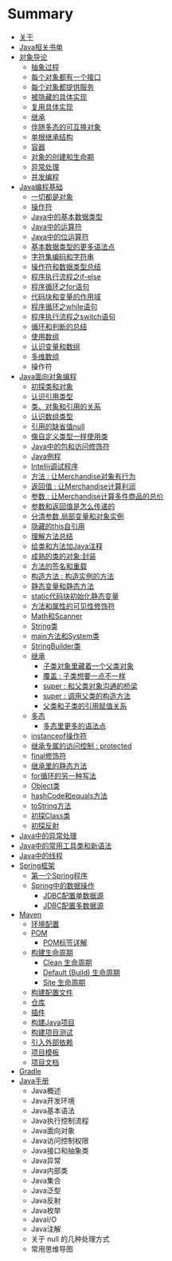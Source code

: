 # Summary

* [关于](README.md)
* [Java相关书单](javaxiang-guan-shu-dan.md)
* [对象导论](dui-xiang-dao-lun.md)
  * [抽象过程](dui-xiang-dao-lun/chou-xiang-guo-cheng.md)
  * [每个对象都有一个接口](dui-xiang-dao-lun/mei-ge-dui-xiang-du-you-yi-ge-jie-kou.md)
  * [每个对象都提供服务](dui-xiang-dao-lun/mei-ge-dui-xiang-du-ti-gong-fu-wu.md)
  * [被隐藏的具体实现](dui-xiang-dao-lun/bei-yin-cang-de-ju-ti-shi-xian.md)
  * [复用具体实现](dui-xiang-dao-lun/fu-yong-ju-ti-shi-xian.md)
  * [继承](dui-xiang-dao-lun/ji-cheng.md)
  * [伴随多态的可互换对象](dui-xiang-dao-lun/ban-sui-duo-tai-de-ke-hu-huan-dui-xiang.md)
  * [单根继承结构](dui-xiang-dao-lun/dan-gen-ji-cheng-jie-gou.md)
  * [容器](dui-xiang-dao-lun/rong-qi.md)
  * [对象的创建和生命期](dui-xiang-dao-lun/dui-xiang-de-chuang-jian-he-sheng-ming-qi.md)
  * [异常处理](dui-xiang-dao-lun/yi-chang-chu-li.md)
  * [并发编程](dui-xiang-dao-lun/bing-fa-bian-cheng.md)
* [Java编程基础](chapter1.md)
  * [一切都是对象](chapter1/yi-qie-du-shi-dui-xiang.md)
  * [操作符](chapter1/cao-zuo-fu.md)
  * [Java中的基本数据类型](chapter1/javazhong-de-ji-ben-shu-ju-lei-xing.md)
  * [Java中的运算符](chapter1/javazhong-de-yun-suan-fu.md)
  * [Java中的位运算符](chapter1/javazhong-de-wei-yun-suan-fu.md)
  * [基本数据类型的更多语法点](chapter1/ji-ben-shu-ju-lei-xing-de-geng-duo-yu-fa-dian.md)
  * [字符集编码和字符串](chapter1/zi-fu-ji-bian-ma-he-zi-fu-chuan.md)
  * [操作符和数据类型总结](chapter1/cao-zuo-fu-he-shu-ju-lei-xing-zong-jie.md)
  * [程序执行流程之if-else](chapter1/cheng-xu-zhi-xing-liu-cheng-zhi-if-else.md)
  * [程序循环之for语句](chapter1/cheng-xu-xun-huan-zhi-for-yu-ju.md)
  * [代码块和变量的作用域](chapter1/dai-ma-kuai-he-bian-liang-de-zuo-yong-yu.md)
  * [程序循环之while语句](chapter1/cheng-xu-xun-huan-zhi-while-yu-ju.md)
  * [程序执行流程之switch语句](chapter1/cheng-xu-zhi-xing-liu-cheng-zhi-switch-yu-ju.md)
  * [循环和判断的总结](chapter1/xun-huan-he-pan-duan-de-zong-jie.md)
  * [使用数组](chapter1/shi-yong-shu-zu.md)
  * [认识变量和数组](chapter1/ren-shi-bian-liang-he-shu-zu.md)
  * [多维数组](chapter1/duo-wei-shu-zu.md)
  * 操作符
* [Java面向对象编程](javamian-xiang-dui-xiang-bian-cheng.md)
  * [初探类和对象](javamian-xiang-dui-xiang-bian-cheng/chu-tan-lei-he-dui-xiang.md)
  * [认识引用类型](javamian-xiang-dui-xiang-bian-cheng/ren-shi-yin-yong-lei-xing.md)
  * [类、对象和引用的关系](javamian-xiang-dui-xiang-bian-cheng/lei-3001-dui-xiang-he-yin-yong-de-guan-xi.md)
  * [认识数组类型](javamian-xiang-dui-xiang-bian-cheng/ren-shi-shu-zu-lei-xing.md)
  * [引用的缺省值null](javamian-xiang-dui-xiang-bian-cheng/yin-yong-de-que-sheng-zhi-null.md)
  * [像自定义类型一样使用类](javamian-xiang-dui-xiang-bian-cheng/xiang-zi-ding-yi-lei-xing-yi-yang-shi-yong-lei.md)
  * [Java中的包和访问修饰符](javamian-xiang-dui-xiang-bian-cheng/javazhong-de-bao-he-fang-wen-xiu-shi-fu.md)
  * [Java例程](javamian-xiang-dui-xiang-bian-cheng/javali-cheng.md)
  * [Intellij调试程序](javamian-xiang-dui-xiang-bian-cheng/intellijdiao-shi-cheng-xu.md)
  * [方法 : 让Merchandise对象有行为](javamian-xiang-dui-xiang-bian-cheng/fang-fa-rang-merchandise-dui-xiang-you-xing-wei.md)
  * [返回值 : 让Merchandise计算利润](javamian-xiang-dui-xiang-bian-cheng/fan-hui-zhi-rang-merchandise-ji-suan-li-run.md)
  * [参数 : 让Merchandise计算多件商品的总价](javamian-xiang-dui-xiang-bian-cheng/can-shu-rang-merchandise-ji-suan-duo-jian-shang-pin-de-zong-jia.md)
  * [参数和返回值是怎么传递的](javamian-xiang-dui-xiang-bian-cheng/can-shu-he-fan-hui-zhi-shi-zen-yao-chuan-di-de.md)
  * [分清参数,局部变量和对象实例](javamian-xiang-dui-xiang-bian-cheng/fen-qing-can-65702c-ju-bu-bian-liang-he-shi-li.md)
  * [隐藏的this自引用](javamian-xiang-dui-xiang-bian-cheng/yin-cang-de-this-zi-yin-yong.md)
  * [理解方法总结](javamian-xiang-dui-xiang-bian-cheng/li-jie-fang-fa-zong-jie.md)
  * [给类和方法加Java注释](javamian-xiang-dui-xiang-bian-cheng/gei-lei-he-fang-fa-jia-java-zhu-shi.md)
  * [成熟的类的对象:封装](javamian-xiang-dui-xiang-bian-cheng/cheng-shu-de-lei-de-dui-xiang.md)
  * [方法的签名和重载](javamian-xiang-dui-xiang-bian-cheng/fang-fa-de-qian-ming-he-zhong-zai.md)
  * [构造方法 : 构造实例的方法](javamian-xiang-dui-xiang-bian-cheng/gou-zao-fang-fa-gou-zao-shi-li-de-fang-fa.md)
  * [静态变量和静态方法](javamian-xiang-dui-xiang-bian-cheng/jing-tai-bian-liang-he-jing-tai-fang-fa.md)
  * [static代码块初始化静态变量](javamian-xiang-dui-xiang-bian-cheng/staticdai-ma-kuai-he-static-bian-liang.md)
  * [方法和属性的可见性修饰符](javamian-xiang-dui-xiang-bian-cheng/fang-fa-he-shu-xing-de-ke-jian-xing-xiu-shi-fu.md)
  * [Math和Scanner](javamian-xiang-dui-xiang-bian-cheng/mathhe-scanner.md)
  * [String类](javamian-xiang-dui-xiang-bian-cheng/stringlei.md)
  * [main方法和System类](javamian-xiang-dui-xiang-bian-cheng/mainfang-fa-he-system-lei.md)
  * [StringBuilder类](javamian-xiang-dui-xiang-bian-cheng/stringbuilderlei.md)
  * [继承](javamian-xiang-dui-xiang-bian-cheng/ji-cheng.md)
    * [子类对象里藏着一个父类对象](javamian-xiang-dui-xiang-bian-cheng/ji-cheng/zi-lei-dui-xiang-li-cang-zhao-yi-ge-fu-lei-dui-xiang.md)
    * [覆盖 : 子类想要一点不一样](javamian-xiang-dui-xiang-bian-cheng/ji-cheng/fu-gai-zi-lei-xiang-yao-yi-dian-bu-yi-yang.md)
    * [super : 和父类对象沟通的桥梁](javamian-xiang-dui-xiang-bian-cheng/ji-cheng/super-he-fu-lei-dui-xiang-gou-tong-de-qiao-liang.md)
    * [super : 调用父类的构造方法](javamian-xiang-dui-xiang-bian-cheng/ji-cheng/super-diao-yong-fu-lei-de-gou-zao-fang-fa.md)
    * [父类和子类的引用赋值关系](javamian-xiang-dui-xiang-bian-cheng/ji-cheng/fu-lei-he-zi-lei-de-yin-yong-fu-zhi-guan-xi.md)
  * [多态](javamian-xiang-dui-xiang-bian-cheng/duo-tai.md)
    * [多态里更多的语法点](javamian-xiang-dui-xiang-bian-cheng/duo-tai/duo-tai-li-geng-duo-de-yu-fa-dian.md)
  * [instanceof操作符](javamian-xiang-dui-xiang-bian-cheng/instanceofcao-zuo-fu.md)
  * [继承专属的访问控制 : protected](javamian-xiang-dui-xiang-bian-cheng/ji-cheng-zhuan-shu-de-fang-wen-kong-zhi-protected.md)
  * [final修饰符](javamian-xiang-dui-xiang-bian-cheng/finalxiu-shi-fu.md)
  * [继承里的静态方法](javamian-xiang-dui-xiang-bian-cheng/ji-cheng-li-de-jing-tai-fang-fa.md)
  * [for循环的另一种写法](javamian-xiang-dui-xiang-bian-cheng/for.md)
  * [Object类](javamian-xiang-dui-xiang-bian-cheng/objectlei.md)
  * [hashCode和equals方法](javamian-xiang-dui-xiang-bian-cheng/hashcodeheequals-fang-fa.md)
  * [toString方法](javamian-xiang-dui-xiang-bian-cheng/tostringfang-fa.md)
  * [初探Class类](javamian-xiang-dui-xiang-bian-cheng/chu-tan-class-lei.md)
  * [初探反射](javamian-xiang-dui-xiang-bian-cheng/chu-tan-fan-she.md)
* [Java中的异常处理](javazhong-de-yi-chang-chu-li.md)
* [Java中的常用工具类和新语法](javazhong-de-chang-yong-gong-ju-lei-he-xin-yu-fa.md)
* [Java中的线程](javazhong-de-xian-cheng.md)
* [Spring框架](springkuang-jia.md)
  * [第一个Spring程序](springkuang-jia/di-yi-ge-spring-cheng-xu.md)
  * [Spring中的数据操作](springkuang-jia/jdbc.md)
    * [JDBC配置单数据源](springkuang-jia/jdbc/pei-zhi-dan-shu-ju-yuan.md)
    * [JDBC配置多数据源](springkuang-jia/jdbc/pei-zhi-duo-shu-ju-yuan.md)
* [Maven](maven.md)
  * [环境配置](maven/huan-jing-pei-zhi.md)
  * [POM](maven/pom.md)
    * [POM标签详解](maven/pom/pombiao-qian-xiang-jie.md)
  * [构建生命周期](maven/gou-jian-sheng-ming-zhou-qi.md)
    * [Clean 生命周期](maven/gou-jian-sheng-ming-zhou-qi/clean-sheng-ming-zhou-qi.md)
    * [Default \(Build\) 生命周期](maven/gou-jian-sheng-ming-zhou-qi/default-build-sheng-ming-zhou-qi.md)
    * [Site 生命周期](maven/gou-jian-sheng-ming-zhou-qi/site-sheng-ming-zhou-qi.md)
  * [构建配置文件](maven/gou-jian-pei-zhi-wen-jian.md)
  * [仓库](maven/cang-ku.md)
  * [插件](maven/cha-jian.md)
  * [构建Java项目](maven/gou-jian-java-xiang-mu.md)
  * [构建项目测试](maven/gou-jian-xiang-mu-ce-shi.md)
  * [引入外部依赖](maven/yin-ru-wai-bu-yi-lai.md)
  * [项目模板](maven/xiang-mu-mo-ban.md)
  * [项目文档](maven/xiang-mu-wen-dang.md)
* [Gradle](gradle.md)
* [Java手册](javashou-ce.md)
  * Java概述
  * Java开发环境
  * Java基本语法
  * Java执行控制流程
  * Java面向对象
  * Java访问控制权限
  * Java接口和抽象类
  * Java异常
  * Java内部类
  * Java集合
  * Java泛型
  * Java反射
  * Java枚举
  * JavaI/O
  * Java注解
  * 关于 null 的几种处理方式
  * 常用思维导图

